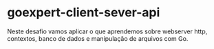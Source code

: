 # goexpert-client-sever-api
Neste desafio vamos aplicar o que aprendemos sobre webserver http, contextos, banco de dados e manipulação de arquivos com Go.
